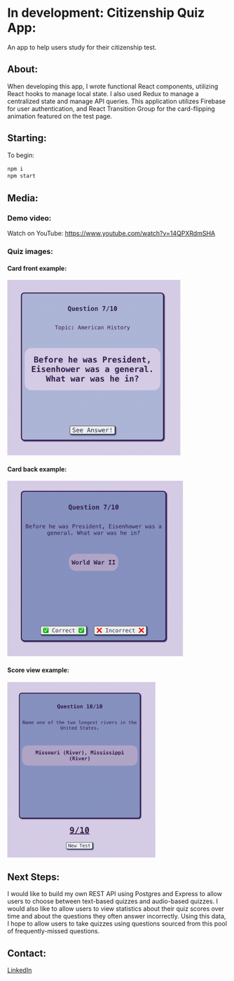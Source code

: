 # In development: Citizenship Quiz App:

An app to help users study for their citizenship test.

## About:

When developing this app, I wrote functional React components, utilizing React hooks to manage local state. I also used Redux to manage a centralized state and manage API queries. This application utilizes Firebase for user authentication, and React Transition Group for the card-flipping animation featured on the test page.

## Starting:

To begin:

```bash
npm i
npm start
```

## Media:

### Demo video:

Watch on YouTube: https://www.youtube.com/watch?v=14QPXRdmSHA

### Quiz images:

#### Card front example:
<img src="/public/readmefiles/cardfront.png" height="400">

#### Card back example:
<img src="/public/readmefiles/cardback.png" height="400">

#### Score view example:
<img src="/public/readmefiles/scoreexample.png" height="400">

## Next Steps:

I would like to build my own REST API using Postgres and Express to allow users to choose between text-based quizzes and audio-based quizzes. I would also like to allow users to view statistics about their quiz scores over time and about the questions they often answer incorrectly. Using this data, I hope to allow users to take quizzes using questions sourced from this pool of frequently-missed questions.

## Contact:

[LinkedIn](https://www.linkedin.com/in/ashleyquevedo/ "LinkedIn")
